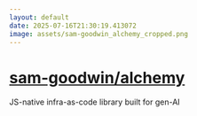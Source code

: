 ```yaml
---
layout: default
date: 2025-07-16T21:30:19.413072
image: assets/sam-goodwin_alchemy_cropped.png
---
```


# [sam-goodwin/alchemy](https://github.com/sam-goodwin/alchemy)

JS-native infra-as-code library built for gen-AI
